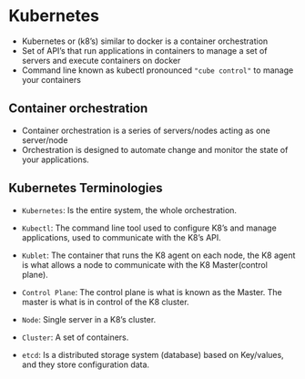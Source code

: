 # Kubernetes

- Kubernetes or (k8’s) similar to docker is a container orchestration
- Set of API’s that run applications in containers to manage a set of servers and execute containers on docker
- Command line known as kubectl pronounced ```"cube control"``` to manage your containers
## Container orchestration
- Container orchestration is a series of servers/nodes acting as one server/node
- Orchestration is designed to automate change and monitor the state of your applications.


## Kubernetes Terminologies
- ```Kubernetes```: Is the entire system, the whole orchestration.

- ```Kubectl```: The command line tool used to configure K8’s and manage applications, used to communicate with the K8’s API.

- ```Kublet```: The container that runs the K8 agent on each node, the K8 agent is what allows a node to communicate with the K8 Master(control plane).

- ```Control Plane```: The control plane is what is known as the Master. The master is what is in control of the K8 cluster.

- ```Node```: Single server in a K8’s cluster.
- ```Cluster```: A set of containers.

- ```etcd```: Is a distributed storage system (database) based on Key/values, and they store configuration data.



